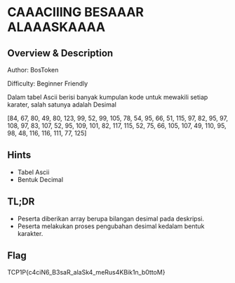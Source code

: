 # CAAACIIING BESAAAR ALAAASKAAAA

## Overview & Description

Author: BosToken

Difficulty: Beginner Friendly

Dalam tabel Ascii berisi banyak kumpulan kode untuk mewakili setiap karater, salah satunya adalah Desimal

[84, 67, 80, 49, 80, 123, 99, 52, 99, 105, 78, 54, 95, 66, 51, 115, 97, 82, 95, 97, 108, 97, 83, 107, 52, 95, 109, 101, 82, 117, 115, 52, 75, 66, 105, 107, 49, 110, 95, 98, 48, 116, 116, 111, 77, 125]

## Hints
- Tabel Ascii
- Bentuk Decimal

## TL;DR
- Peserta diberikan array berupa bilangan desimal pada deskripsi.
- Peserta melakukan proses pengubahan desimal kedalam bentuk karakter.

## Flag
TCP1P{c4ciN6_B3saR_alaSk4_meRus4KBik1n_b0ttoM}
